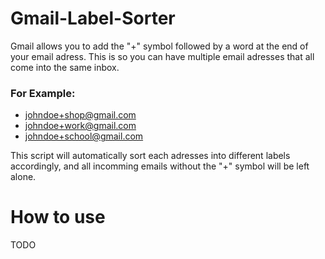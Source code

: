 # Gmail-Label-Sorter
Gmail allows you to add the "+" symbol followed by a word at the end of your email adress. This is so you can have multiple email adresses that all come into the same inbox.

### For Example: 
- johndoe+shop@gmail.com
- johndoe+work@gmail.com
- johndoe+school@gmail.com

This script will automatically sort each adresses into different labels accordingly, and all
incomming emails without the "+" symbol will be left alone.

# How to use
TODO

